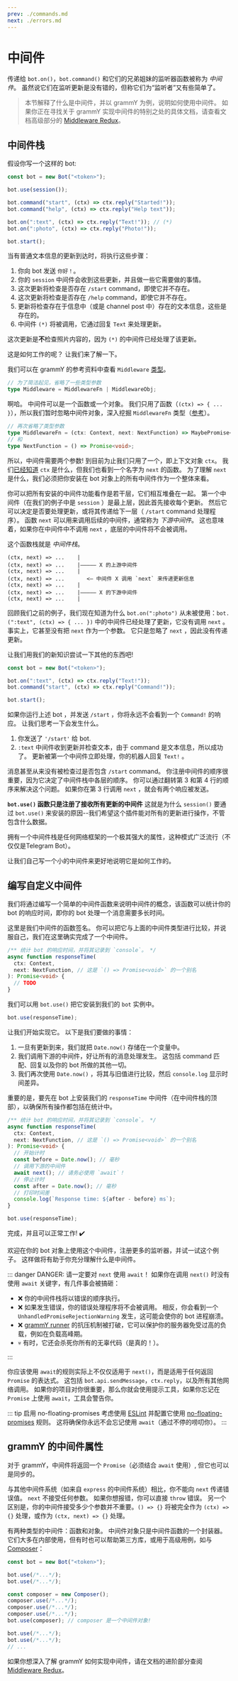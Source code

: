 ```yaml
---
prev: ./commands.md
next: ./errors.md
---
```


# 中间件

传递给 `bot.on()`，`bot.command()` 和它们的兄弟姐妹的监听器函数被称为 _中间件_。
虽然说它们在监听更新是没有错的，但称它们为“监听者”又有些简单了。

> 本节解释了什么是中间件，并以 grammY 为例，说明如何使用中间件。
> 如果你正在寻找关于 grammY 实现中间件的特别之处的具体文档，请查看文档高级部分的 [Middleware Redux](/zh/advanced/middleware.md)。

## 中间件栈

假设你写一个这样的 bot:

```ts
const bot = new Bot("<token>");

bot.use(session());

bot.command("start", (ctx) => ctx.reply("Started!"));
bot.command("help", (ctx) => ctx.reply("Help text"));

bot.on(":text", (ctx) => ctx.reply("Text!")); // (*)
bot.on(":photo", (ctx) => ctx.reply("Photo!"));

bot.start();
```

当有普通文本信息的更新到达时，将执行这些步骤：

1. 你向 bot 发送 `你好！`。
2. 你的 `session` 中间件会收到这些更新，并且做一些它需要做的事情。
3. 这次更新将检查是否存在 `/start` command，即使它并不存在。
4. 这次更新将检查是否存在 `/help` command，即使它并不存在。
5. 更新将检查存在于信息中（或是 channel post 中）存在的文本信息，这些是存在的。
6. 中间件 `(*)` 将被调用，它通过回复 `Text` 来处理更新。

这次更新是**不**检查照片内容的，因为 `(*)` 的中间件已经处理了该更新。

这是如何工作的呢？
让我们来了解一下。

我们可以在 grammY 的参考资料中查看 `Middleware` [类型](https://doc.deno.land/https/deno.land/x/grammy/mod.ts#Middleware)。

```ts
// 为了简洁起见，省略了一些类型参数
type Middleware = MiddlewareFn | MiddlewareObj;
```

啊哈。
中间件可以是一个函数或一个对象。
我们只用了函数（`(ctx) => { ... }`），所以我们暂时忽略中间件对象，深入挖掘 `MiddlewareFn` 类型（[参考](https://doc.deno.land/https/deno.land/x/grammy/mod.ts#MiddlewareFn)）。

```ts
// 再次省略了类型参数
type MiddlewareFn = (ctx: Context, next: NextFunction) => MaybePromise<unknown>;
// 和
type NextFunction = () => Promise<void>;
```

所以，中间件需要两个参数!
到目前为止我们只用了一个，即上下文对象 `ctx`。
我们[已经知道](./context.md) `ctx` 是什么，但我们也看到一个名字为 `next` 的函数。
为了理解 `next` 是什么，我们必须把你安装在 bot 对象上的所有中间件作为一个整体来看。

你可以把所有安装的中间件功能看作是若干层，它们相互堆叠在一起。
第一个中间件（在我们的例子中是 `session` ）是最上层，因此首先接收每个更新。
然后它可以决定是否要处理更新，或将其传递给下一层（ `/start` command 处理程序）。
函数 `next` 可以用来调用后续的中间件，通常称为 _下游中间件_。
这也意味着，如果你在中间件中不调用 `next` ，底层的中间件将不会被调用。

这个函数栈就是 _中间件栈_。

```asciiart:no-line-numbers
(ctx, next) => ...    |
(ctx, next) => ...    |————— X 的上游中间件
(ctx, next) => ...    |
(ctx, next) => ...       <— 中间件 X 调用 `next` 来传递更新信息
(ctx, next) => ...    |
(ctx, next) => ...    |————— X 的下游中间件
(ctx, next) => ...    |
```

回顾我们之前的例子，我们现在知道为什么 `bot.on(":photo")` 从未被使用：`bot.(":text", (ctx) => { ... })` 中的中间件已经处理了更新，它没有调用 `next` 。
事实上，它甚至没有把 `next` 作为一个参数。
它只是忽略了 `next` ，因此没有传递更新。

让我们用我们的新知识尝试一下其他的东西吧!

```ts
const bot = new Bot("<token>");

bot.on(":text", (ctx) => ctx.reply("Text!"));
bot.command("start", (ctx) => ctx.reply("Command!"));

bot.start();
```

如果你运行上述 bot ，并发送 `/start` ，你将永远不会看到一个 `Command!` 的响应。
让我们思考一下会发生什么。

1. 你发送了 `'/start'` 给 bot.
2. `:text` 中间件收到更新并检查文本，由于 command 是文本信息，所以成功了。
   更新被第一个中间件立即处理，你的机器人回复 `Text!` 。

消息甚至从来没有被检查过是否包含 `/start` command。
你注册中间件的顺序很重要，因为它决定了中间件栈中各层的顺序。
你可以通过翻转第 3 和第 4 行的顺序来解决这个问题。
如果你在第 3 行调用 `next` ，就会有两个响应被发送。

**`bot.use()` 函数只是注册了接收所有更新的中间件**
这就是为什么 `session()` 要通过 `bot.use()` 来安装的原因--我们希望这个插件能对所有的更新进行操作，不管包含什么数据。

拥有一个中间件栈是任何网络框架的一个极其强大的属性，这种模式广泛流行（不仅仅是Telegram Bot）。

让我们自己写一个小的中间件来更好地说明它是如何工作的。

## 编写自定义中间件

我们将通过编写一个简单的中间件函数来说明中间件的概念，该函数可以统计你的 bot 的响应时间，即你的 bot 处理一个消息需要多长时间。

这里是我们中间件的函数签名。
你可以把它与上面的中间件类型进行比较，并说服自己，我们在这里确实完成了一个中间件。

```ts
/** 统计 bot 的响应时间，并将其记录到 `console`。 */
async function responseTime(
  ctx: Context,
  next: NextFunction, // 这是 `() => Promise<void>` 的一个别名
): Promise<void> {
  // TODO
}
```

我们可以用 `bot.use()` 把它安装到我们的 `bot` 实例中。

```ts
bot.use(responseTime);
```

让我们开始实现它。
以下是我们要做的事情：

1. 一旦有更新到来，我们就把 `Date.now()` 存储在一个变量中。
2. 我们调用下游的中间件，好让所有的消息处理发生。
   这包括 command 匹配、回复以及你的 bot 所做的其他一切。
3. 我们再次使用 `Date.now()` ，将其与旧值进行比较，然后 `console.log` 显示时间差异。

重要的是，要先在 bot 上安装我们的 `responseTime` 中间件（在中间件栈的顶部），以确保所有操作都包括在统计中。

```ts
/** 统计 bot 的响应时间，并将其记录到 `console`。 */
async function responseTime(
  ctx: Context,
  next: NextFunction, // 这是 `() => Promise<void>` 的一个别名
): Promise<void> {
  // 开始计时
  const before = Date.now(); // 毫秒
  // 调用下游的中间件
  await next(); // 请务必使用 `await`！
  // 停止计时
  const after = Date.now(); // 毫秒
  // 打印时间差
  console.log(`Response time: ${after - before} ms`);
}

bot.use(responseTime);
```

完成，并且可以正常工作! :heavy_check_mark:

欢迎在你的 bot 对象上使用这个中间件，注册更多的监听器，并试一试这个例子。
这样做将有助于你充分理解什么是中间件。

::: danger DANGER: 请一定要对 `next` 使用 `await`！
如果你在调用 `next()` 时没有使用 `await` 关键字，有几件事会被搞砸：

- :x: 你的中间件栈将以错误的顺序执行。
- :x: 如果发生错误，你的错误处理程序将不会被调用。
  相反，你会看到一个 `UnhandledPromiseRejectionWarning` 发生，这可能会使你的 bot 进程崩溃。
- :x: [grammY runner](/zh/plugins/runner.md) 的抗压机制被打破，它可以保护你的服务器免受过高的负载，例如在负载高峰期。
- :skull: 有时，它还会杀死你所有的无辜代码（是真的！）。

:::

你应该使用 `await`的规则实际上不仅仅适用于 `next()`，而是适用于任何返回 `Promise` 的表达式。
这包括 `bot.api.sendMessage`，`ctx.reply`，以及所有其他网络调用。
如果你的项目对你很重要，那么你就会使用提示工具，如果你忘记在 `Promise` 上使用 `await`，工具会警告你。

::: tip 启用 no-floating-promises
考虑使用 [ESLint](https://eslint.org/) 并配置它使用 [no-floating-promises](https://github.com/typescript-eslint/typescript-eslint/blob/master/packages/eslint-plugin/docs/rules/no-floating-promises.md) 规则。
这将确保你永远不会忘记使用 `await`（通过不停的唠叨你）。
:::

## grammY 的中间件属性

对于 grammY，中间件将返回一个 `Promise`（必须结合 `await` 使用）, 但它也可以是同步的。

与其他中间件系统（如来自 `express` 的中间件系统）相比，你不能向 `next` 传递错误值。
`next` 不接受任何参数。
如果你想报错，你可以直接 `throw` 错误。
另一个区别是，你的中间件接受多少个参数并不重要。`() => {}` 将被完全作为 `(ctx) => {}` 处理，或作为 `(ctx, next) => {}` 处理。

有两种类型的中间件：函数和对象。
中间件对象只是中间件函数的一个封装器。
它们大多在内部使用，但有时也可以帮助第三方库，或用于高级用例，如与 [Composer](https://doc.deno.land/https/deno.land/x/grammy/mod.ts#Composer)：

```ts
const bot = new Bot("<token>");

bot.use(/*...*/);
bot.use(/*...*/);

const composer = new Composer();
composer.use(/*...*/);
composer.use(/*...*/);
composer.use(/*...*/);
bot.use(composer); // composer 是一个中间件对象!

bot.use(/*...*/);
bot.use(/*...*/);
// ...
```

如果你想深入了解 grammY 如何实现中间件，请在文档的进阶部分查阅 [Middleware Redux](/zh/advanced/middleware.md)。
